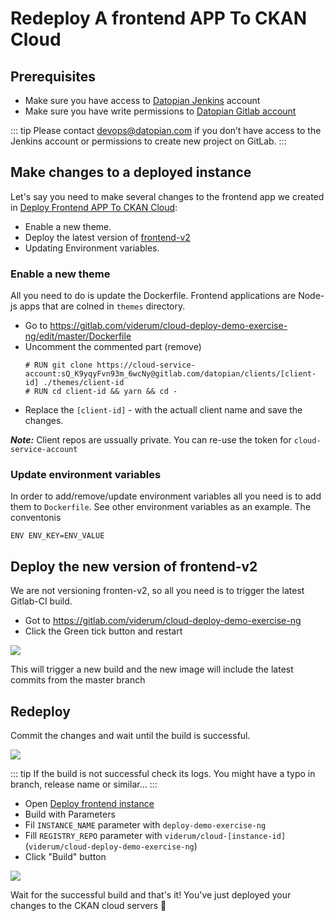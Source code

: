 # Redeploy A frontend APP To CKAN Cloud

## Prerequisites

- Make sure you have access to [Datopian Jenkins](https://cc-p-jenkins.ckan.io/) account
- Make sure you have write permissions to [Datopian Gitlab account](https://gitlab.com/viderum)

::: tip
Please contact devops@datopian.com if you don’t have access to the Jenkins account or permissions to create new project on GitLab.
:::

## Make changes to a deployed instance

Let's say you need to make several changes to the frontend app we created in [Deploy Frontend APP To CKAN Cloud](/deploy/deploy-ng.html):

- Enable a new theme.
- Deploy the latest version of [frontend-v2](https://github.com/datopian/frontend-v2)
- Updating Environment variables.

### Enable a new theme

All you need to do is update the Dockerfile. Frontend applications are Node-js apps that are colned in `themes` directory.

- Go to https://gitlab.com/viderum/cloud-deploy-demo-exercise-ng/edit/master/Dockerfile
- Uncomment the commented part (remove)
  ```
  # RUN git clone https://cloud-service-account:sQ_K9yqyFvn93m_6wcNy@gitlab.com/datopian/clients/[client-id] ./themes/client-id
  # RUN cd client-id && yarn && cd -
  ```
- Replace the `[client-id]` - with the actuall client name and save the changes.

**_Note:_** Client repos are ussually private. You can re-use the token for `cloud-service-account`

### Update environment variables

In order to add/remove/update environment variables all you need is to add them to `Dockerfile`. See other environment variables as an example. The conventonis

```
ENV ENV_KEY=ENV_VALUE
```

## Deploy the new version of frontend-v2

We are not versioning fronten-v2, so all you need is to trigger the latest Gitlab-CI build.

- Got to https://gitlab.com/viderum/cloud-deploy-demo-exercise-ng
- Click the Green tick button and restart

![](https://i.imgur.com/jsob5Ji.png)

This will trigger a new build and the new image will include the latest commits from the master  branch

## Redeploy

Commit the changes and wait until the build is successful.

![](https://i.imgur.com/v7b8Z1c.png)

::: tip
If the build is not successful check its logs. You might have a typo in branch, release name or similar...
:::

- Open [Deploy frontend instance](https://cc-p-jenkins.ckan.io/job/deploy%20frontend%20instance/)
- Build with Parameters
- Fil `INSTANCE_NAME` parameter with `deploy-demo-exercise-ng`
- Fill `REGISTRY_REPO` parameter with `viderum/cloud-[instance-id]` (`viderum/cloud-deploy-demo-exercise-ng`)
- Click "Build" button

![](https://i.imgur.com/8GEjebX.png)


Wait for the successful build and that's it! You've just deployed your changes to the CKAN cloud servers :rocket:
